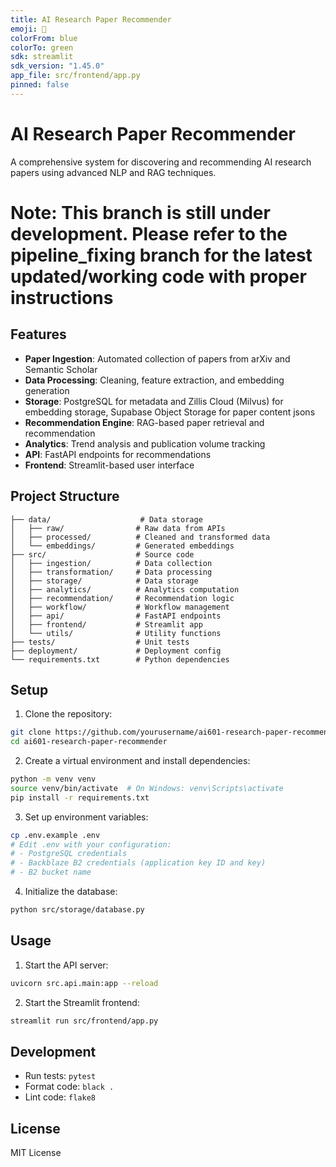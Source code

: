 ```yaml
---
title: AI Research Paper Recommender
emoji: 📄
colorFrom: blue
colorTo: green
sdk: streamlit
sdk_version: "1.45.0"
app_file: src/frontend/app.py
pinned: false
---
```


# AI Research Paper Recommender

A comprehensive system for discovering and recommending AI research papers using advanced NLP and RAG techniques.

# Note: This branch is still under development. Please refer to the pipeline_fixing branch for the latest updated/working code with proper instructions

## Features

- **Paper Ingestion**: Automated collection of papers from arXiv and Semantic Scholar
- **Data Processing**: Cleaning, feature extraction, and embedding generation
- **Storage**: PostgreSQL for metadata and Zillis Cloud (Milvus) for embedding storage, Supabase Object Storage for paper content jsons
- **Recommendation Engine**: RAG-based paper retrieval and recommendation
- **Analytics**: Trend analysis and publication volume tracking
- **API**: FastAPI endpoints for recommendations
- **Frontend**: Streamlit-based user interface

## Project Structure

```
├── data/                    # Data storage
│   ├── raw/                # Raw data from APIs
│   ├── processed/          # Cleaned and transformed data
│   └── embeddings/         # Generated embeddings
├── src/                    # Source code
│   ├── ingestion/          # Data collection
│   ├── transformation/     # Data processing
│   ├── storage/            # Data storage
│   ├── analytics/          # Analytics computation
│   ├── recommendation/     # Recommendation logic
│   ├── workflow/           # Workflow management
│   ├── api/                # FastAPI endpoints
│   ├── frontend/           # Streamlit app
│   └── utils/              # Utility functions
├── tests/                  # Unit tests
├── deployment/             # Deployment config
└── requirements.txt        # Python dependencies
```

## Setup

1. Clone the repository:
```bash
git clone https://github.com/yourusername/ai601-research-paper-recommender.git
cd ai601-research-paper-recommender
```

2. Create a virtual environment and install dependencies:
```bash
python -m venv venv
source venv/bin/activate  # On Windows: venv\Scripts\activate
pip install -r requirements.txt
```

3. Set up environment variables:
```bash
cp .env.example .env
# Edit .env with your configuration:
# - PostgreSQL credentials
# - Backblaze B2 credentials (application key ID and key)
# - B2 bucket name
```

4. Initialize the database:
```bash
python src/storage/database.py
```

## Usage

1. Start the API server:
```bash
uvicorn src.api.main:app --reload
```

2. Start the Streamlit frontend:
```bash
streamlit run src/frontend/app.py
```

## Development

- Run tests: `pytest`
- Format code: `black .`
- Lint code: `flake8`

## License

MIT License
